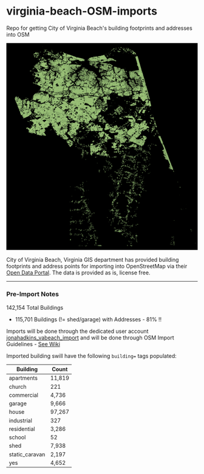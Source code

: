 # virginia-beach-OSM-imports
Repo for getting City of Virginia Beach's building footprints and addresses into OSM

![](https://raw.githubusercontent.com/jonahadkins/virginia-beach-OSM-imports/master/va-beach.png)

City of Virginia Beach, Virginia GIS department has provided building footprints and address points for importing into OpenStreetMap via their [Open Data Portal](http://gis.data.vbgov.com). The data is provided as is, license free.  

---  
### Pre-Import Notes  

142,154 Total Buildings  
* 115,701 Buildings (!= shed/garage) with Addresses - 81%  !!

Imports will be done through the dedicated user account [jonahadkins_vabeach_import](https://www.openstreetmap.org/user/jonahadkins_vabeach_imports/) and will be done through OSM Import Guidelines - [See Wiki](https://wiki.openstreetmap.org/wiki/City_of_Virginia_Beach_Buildings/Address_Import)

Imported building swill have the following `building=` tags populated:  

| Building  |   Count |
| ------------- | ------------- |
| apartments  | 11,819  |
| church  | 221  |
| commercial  | 4,736  |
| garage  | 9,666  |
| house  | 97,267  |
| industrial  | 327  |
| residential  | 3,286  |
| school  | 52  |
| shed  | 7,938  |
| static_caravan  | 2,197  |
| yes  | 4,652  |
